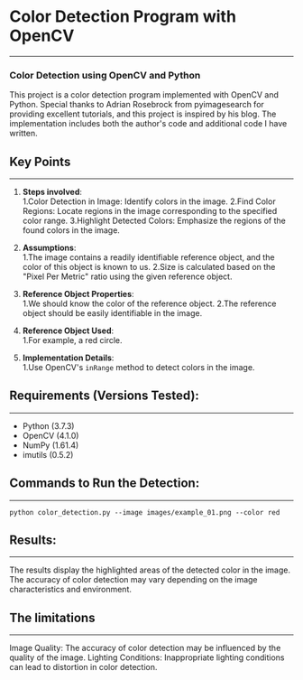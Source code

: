 # Color Detection Program with OpenCV
---
### Color Detection using OpenCV and Python

This project is a color detection program implemented with OpenCV and Python. Special thanks to Adrian Rosebrock from pyimagesearch for providing excellent tutorials, and this project is inspired by his blog. The implementation includes both the author's code and additional code I have written.

## **Key Points**  
---
1. **Steps involved**:  
    1.Color Detection in Image: Identify colors in the image.
    2.Find Color Regions: Locate regions in the image corresponding to the specified color range.
    3.Highlight Detected Colors: Emphasize the regions of the found colors in the image.

2. **Assumptions**:  
    1.The image contains a readily identifiable reference object, and the color of this object is known to us.
    2.Size is calculated based on the "Pixel Per Metric" ratio using the given reference object.

3. **Reference Object Properties**:  
    1.We should know the color of the reference object.
    2.The reference object should be easily identifiable in the image.

4. **Reference Object Used**:  
    1.For example, a red circle.

5. **Implementation Details**:  
    1.Use OpenCV's `inRange` method to detect colors in the image.

## **Requirements** (Versions Tested):  
---
- Python (3.7.3)
- OpenCV (4.1.0)
- NumPy (1.61.4)
- imutils (0.5.2)

## **Commands to Run the Detection**:  
---
```
python color_detection.py --image images/example_01.png --color red
```
## **Results**:  
---
The results display the highlighted areas of the detected color in the image. The accuracy of color detection may vary depending on the image characteristics and environment.

## **The limitations**
---
Image Quality: The accuracy of color detection may be influenced by the quality of the image.
Lighting Conditions: Inappropriate lighting conditions can lead to distortion in color detection.